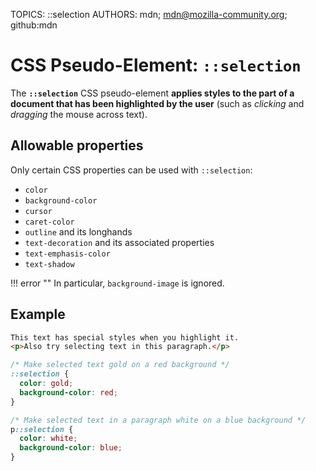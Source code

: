 TOPICS: ::selection
AUTHORS: mdn; mdn@mozilla-community.org; github:mdn

# CSS Pseudo-Element: `::selection`

The **`::selection`** CSS pseudo-element
**applies styles to the part of a document that has been highlighted by the user**
(such as *clicking* and *dragging* the mouse across text).

## Allowable properties

Only certain CSS properties can be used with `::selection`:

- `color`
- `background-color`
- `cursor`
- `caret-color`
- `outline` and its longhands
- `text-decoration` and its associated properties
- `text-emphasis-color`
- `text-shadow`

!!! error ""
    In particular, `background-image` is ignored.

## Example

```html
This text has special styles when you highlight it.
<p>Also try selecting text in this paragraph.</p>
```

```css
/* Make selected text gold on a red background */
::selection {
  color: gold;
  background-color: red;
}

/* Make selected text in a paragraph white on a blue background */
p::selection {
  color: white;
  background-color: blue;
}
```
